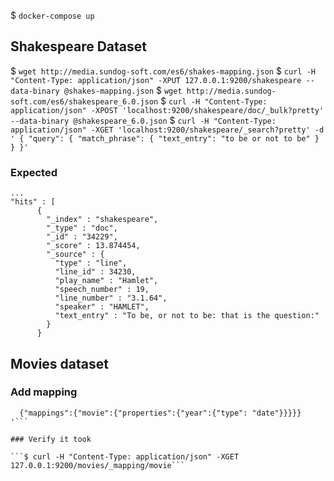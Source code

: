 $ `docker-compose up`

## Shakespeare Dataset

$ `wget http://media.sundog-soft.com/es6/shakes-mapping.json`
$ `curl -H "Content-Type: application/json" -XPUT 127.0.0.1:9200/shakespeare --data-binary @shakes-mapping.json`
$ `wget http://media.sundog-soft.com/es6/shakespeare_6.0.json`
$ `curl -H "Content-Type: application/json" -XPOST 'localhost:9200/shakespeare/doc/_bulk?pretty' --data-binary @shakespeare_6.0.json`
$ `curl -H "Content-Type: application/json" -XGET 'localhost:9200/shakespeare/_search?pretty' -d '
{
    "query": {
        "match_phrase": {
            "text_entry": "to be or not to be"
        }
    }
}'`

### Expected

```
...
"hits" : [
      {
        "_index" : "shakespeare",
        "_type" : "doc",
        "_id" : "34229",
        "_score" : 13.874454,
        "_source" : {
          "type" : "line",
          "line_id" : 34230,
          "play_name" : "Hamlet",
          "speech_number" : 19,
          "line_number" : "3.1.64",
          "speaker" : "HAMLET",
          "text_entry" : "To be, or not to be: that is the question:"
        }
      }
```

## Movies dataset

### Add mapping

```$ curl -H "Content-TYpe: application/json" -XPUT 127.0.0.1:9200/movies -d '
  {"mappings":{"movie":{"properties":{"year":{"type": "date"}}}}}
'```

### Verify it took

```$ curl -H "Content-Type: application/json" -XGET 127.0.0.1:9200/movies/_mapping/movie```

